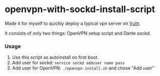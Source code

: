 # openvpn-with-sockd-install-script

Made it for myself to quickly deploy a typical vpn server on [Vultr](https://www.vultr.com/?ref=8999167).

It consists of only two things: OpenVPN setup script and Dante sockd.

### Usage

1. Use this script as autoinstall on first boot.
2. Add user for sockd: `service sockd adduser name pass`
3. Add user for OpenVPN: `./openvpn-install.sh` and chose "Add user" 
